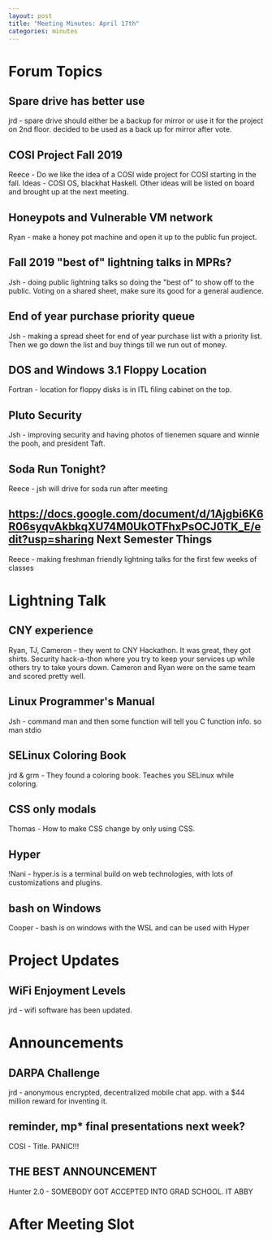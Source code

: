 ```yaml
---
layout: post
title: "Meeting Minutes: April 17th"
categories: minutes
---
```


# Forum Topics

## Spare drive has better use
jrd - spare drive should either be a backup for mirror or use it for the project on 2nd floor. decided to be used as a back up for mirror after vote.

## COSI Project Fall 2019
Reece - Do we like the idea of a COSI wide project for COSI starting in the fall.
Ideas - COSI OS, blackhat Haskell. Other ideas will be listed on board and brought up at the next meeting.

## Honeypots and Vulnerable VM network
Ryan - make a honey pot machine and open it up to the public fun project.

## Fall 2019 "best of" lightning talks in MPRs?
Jsh - doing public lightning talks so doing the "best of" to show off to the public. Voting on a shared sheet, make sure its good for a general audience.

## End of year purchase priority queue
Jsh - making a spread sheet for end of year purchase list with a priority list. Then we go down the list and buy things till we run out of money.

## DOS and Windows 3.1 Floppy Location
Fortran - location for floppy disks is in ITL filing cabinet on the top.

## Pluto Security
Jsh - improving security and having photos of tienemen square and winnie the pooh, and president Taft.  

## Soda Run Tonight?
Reece - jsh will drive for soda run after meeting

## https://docs.google.com/document/d/1Ajgbi6K6R06syqvAkbkqXU74M0UkOTFhxPsOCJ0TK_E/edit?usp=sharing Next Semester Things
Reece - making freshman friendly lightning talks for the first few weeks of classes

# Lightning Talk

## CNY experience
Ryan, TJ, Cameron - they went to CNY Hackathon. It was great, they got shirts. Security hack-a-thon where you try to keep your services up while others try to take yours down. Cameron and Ryan were on the same team and scored pretty well.   

## Linux Programmer's Manual
Jsh - command man and then some function will tell you C function info. so man stdio

## SELinux Coloring Book
jrd & grm - They found a coloring book. Teaches you SELinux while coloring.

## CSS only modals
Thomas - How to make CSS change by only using CSS.

## Hyper
!Nani - hyper.is is a terminal build on web technologies, with lots of customizations and plugins.

## bash on Windows
Cooper - bash is on windows with the WSL and can be used with Hyper

# Project Updates

## WiFi Enjoyment Levels
jrd - wifi software has been updated.

# Announcements

## DARPA Challenge
jrd - anonymous encrypted, decentralized mobile chat app. with a $44 million reward for inventing it.

## reminder, mp* final presentations next week?
COSI -  Title. PANIC!!!

## THE BEST ANNOUNCEMENT
Hunter 2.0 - SOMEBODY GOT ACCEPTED INTO GRAD SCHOOL. IT ABBY

# After Meeting Slot
